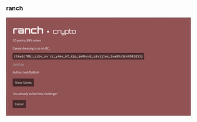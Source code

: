 
### ranch

![problem](https://github.com/Hed6eH0g/ctf/blob/main/2023/angstromctf/crypto/ranch/ranch0.png)

